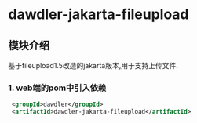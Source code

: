 # dawdler-jakarta-fileupload

## 模块介绍

基于fileupload1.5改造的jakarta版本,用于支持上传文件.

### 1. web端的pom中引入依赖

```xml
 <groupId>dawdler</groupId>
 <artifactId>dawdler-jakarta-fileupload</artifactId>
```
